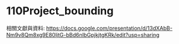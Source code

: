 # 110Project_bounding

相關文獻與資料:
https://docs.google.com/presentation/d/13dXAbB-Nm9v8Qm8xg9E80ljtG-bBd6nIbGpjkjtgKRk/edit?usp=sharing
